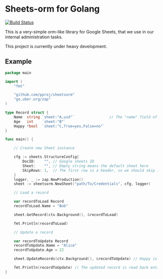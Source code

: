 # Sheets-orm for Golang

[![Build Status](https://drone.k8s.marcsello.com/api/badges/pproj/sheetsorm/status.svg)](https://drone.k8s.marcsello.com/pproj/sheetsorm)

This is a very-simple orm-like library for Google Sheets, that we use in our internal administration tasks.

This project is currently under heavy development.

## Example

```go
package main

import (
	"fmt"

	"github.com/pproj/sheetsorm"
	"go.uber.org/zap"
)

type Record struct {
	Name  string `sheet:"A,uid"`                // The "name" field of the record is considered the UID here, record lookups will be based on this column.
	Age   int    `sheet:"B"`
	Happy *bool  `sheet:"C,True=yes,False=no"`
}

func main() {

	// Create new Sheet instance

	cfg := sheets.StructureConfig{
		DocID:    "", // Google sheets ID
		Sheet:    "", // Empty string means the default sheet here
		SkipRows: 1,  // The first row is a header, so we should skip it
	}
	logger, _ := zap.NewProduction()
	sheet := sheetsorm.NewSheet("path/To/Credentials", cfg, logger)

	// Load a record

	var recordToLoad Record
	recordToLoad.Name = "Bob"

	sheet.GetRecord(ctx.Background(), &recordToLoad)

	fmt.Println(recordToLoad)

	// Update a record

	var recordToUpdate Record
	recordToUpdate.Name = "Alice"
	recordToUpdate.Age = 22

	sheet.UpdateRecords(ctx.Background(), &recordToUpdate) // Happy is not updated, because it was nil

	fmt.Println(recordToUpdate) // The updated record is read back entirely... so the Happy field will be filled here
}
```